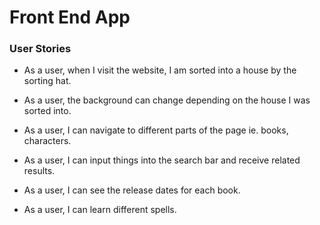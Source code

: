 # Front End App

### User Stories

- As a user, when I visit the website, I am sorted into a house by the sorting hat.

- As a user, the background can change depending on the house I was sorted into.

- As a user, I can navigate to different parts of the page ie. books, characters.

- As a user, I can input things into the search bar and receive related results.

- As a user, I can see the release dates for each book.

- As a user, I can learn different spells.
